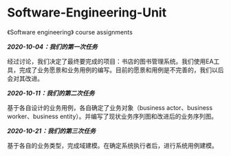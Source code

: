 # Software-Engineering-Unit
《Software engineering》 course assignments



***2020-10-04：我们的第一次任务***  

经过讨论，我们决定了最终要完成的项目：书店的图书管理系统。我们使用EA工具，完成了业务愿景和业务用例的编写。目前的愿景和用例是不完善的，我们以后会对其改进。


***2020-10-11：我们的第二次任务***

基于各自设计的业务用例，各自确定了业务对象（business actor、business worker、business entity）。并编写了现状业务序列图和改进后的业务序列图。

***2020-10-21：我们的第三次任务*** 

基于各自的业务类型，完成域建模。在确定系统执行者后，进行系统用例建模。

